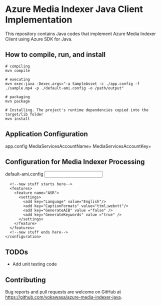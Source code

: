 # Azure Media Indexer Java Client Implementation

This repository contains Java codes that implement Azure Media Indexer Client using Azure SDK for Java.

## How to compile, run, and install

    # compiling
    mvn compile
    
    # executing
    mvn exec:java -Dexec.args="-a SampleAsset -c ./app.config -f ./sample.mp4 -p ./default-ami.config -o /path/output"
    
    # packaging
    mvn package
    
    # Installing. The project's runtime dependencies copied into the target/lib folder
    mvn install

## Application Configuration
app.config
    MediaServicesAccountName=<Azure Media Service Account Name>
    MediaServicesAccountKey=<Azure Media Service Account Key>

## Configuration for Media Indexer Processing
default-ami.config
    <?xml version="1.0" encoding="utf-8" ?>
    <configuration version="2.0">
      <input>
        <!-- [Optional] [Recommended] Metadata of the input media file(s) -->
        <metadata key="title" value="Azure Media Indexer Demo Video" />
        <metadata key="description" value="Azure Media Indexer Demo Video" />
      </input>
      <settings>
        <!-- Reserved -->
      </settings>

      <!--new stuff starts here-->
      <features>
        <feature name="ASR">
          <settings>
            <add key="Language" value="English"/>
            <add key="CaptionFormats" value="ttml;webvtt"/>
            <add key="GenerateAIB" value ="false" />
            <add key="GenerateKeywords" value ="true" />
          </settings>
        </feature>
      </features>
      <!--new stuff ends here-->
    </configuration>

## TODOs
 * Add unit testing code

## Contributing

Bug reports and pull requests are welcome on GitHub at https://github.com/yokawasa/azure-media-indexer-java.

